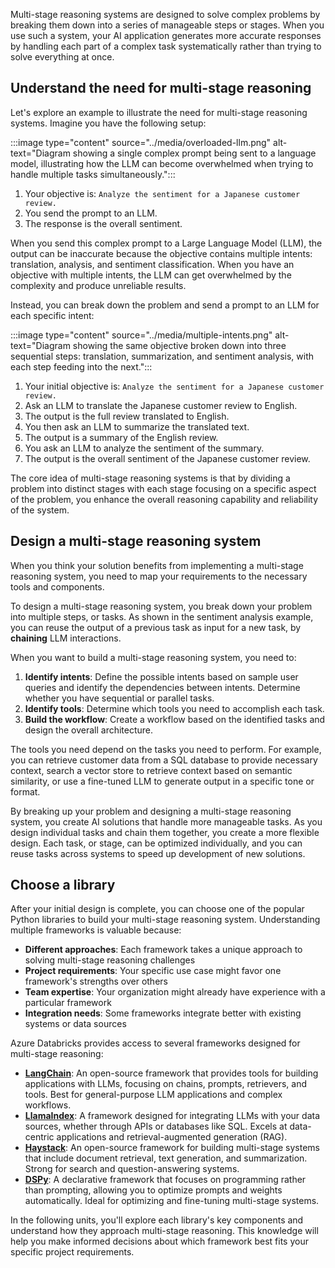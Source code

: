 Multi-stage reasoning systems are designed to solve complex problems by breaking them down into a series of manageable steps or stages. When you use such a system, your AI application generates more accurate responses by handling each part of a complex task systematically rather than trying to solve everything at once.

## Understand the need for multi-stage reasoning

Let's explore an example to illustrate the need for multi-stage reasoning systems. Imagine you have the following setup:

:::image type="content" source="../media/overloaded-llm.png" alt-text="Diagram showing a single complex prompt being sent to a language model, illustrating how the LLM can become overwhelmed when trying to handle multiple tasks simultaneously.":::

1. Your objective is: `Analyze the sentiment for a Japanese customer review.`
1. You send the prompt to an LLM.
1. The response is the overall sentiment.

When you send this complex prompt to a Large Language Model (LLM), the output can be inaccurate because the objective contains multiple intents: translation, analysis, and sentiment classification. When you have an objective with multiple intents, the LLM can get overwhelmed by the complexity and produce unreliable results.

Instead, you can break down the problem and send a prompt to an LLM for each specific intent:

:::image type="content" source="../media/multiple-intents.png" alt-text="Diagram showing the same objective broken down into three sequential steps: translation, summarization, and sentiment analysis, with each step feeding into the next.":::

1. Your initial objective is: `Analyze the sentiment for a Japanese customer review.`
2. Ask an LLM to translate the Japanese customer review to English.
3. The output is the full review translated to English.
4. You then ask an LLM to summarize the translated text.
5. The output is a summary of the English review.
6. You ask an LLM to analyze the sentiment of the summary.
7. The output is the overall sentiment of the Japanese customer review.

The core idea of multi-stage reasoning systems is that by dividing a problem into distinct stages with each stage focusing on a specific aspect of the problem, you enhance the overall reasoning capability and reliability of the system.

## Design a multi-stage reasoning system

When you think your solution benefits from implementing a multi-stage reasoning system, you need to map your requirements to the necessary tools and components.

To design a multi-stage reasoning system, you break down your problem into multiple steps, or tasks. As shown in the sentiment analysis example, you can reuse the output of a previous task as input for a new task, by **chaining** LLM interactions.

When you want to build a multi-stage reasoning system, you need to:

1. **Identify intents**: Define the possible intents based on sample user queries and identify the dependencies between intents. Determine whether you have sequential or parallel tasks.
2. **Identify tools**: Determine which tools you need to accomplish each task.
3. **Build the workflow**: Create a workflow based on the identified tasks and design the overall architecture.

The tools you need depend on the tasks you need to perform. For example, you can retrieve customer data from a SQL database to provide necessary context, search a vector store to retrieve context based on semantic similarity, or use a fine-tuned LLM to generate output in a specific tone or format.

By breaking up your problem and designing a multi-stage reasoning system, you create AI solutions that handle more manageable tasks. As you design individual tasks and chain them together, you create a more flexible design. Each task, or stage, can be optimized individually, and you can reuse tasks across systems to speed up development of new solutions.

## Choose a library

After your initial design is complete, you can choose one of the popular Python libraries to build your multi-stage reasoning system. Understanding multiple frameworks is valuable because:

- **Different approaches**: Each framework takes a unique approach to solving multi-stage reasoning challenges
- **Project requirements**: Your specific use case might favor one framework's strengths over others
- **Team expertise**: Your organization might already have experience with a particular framework
- **Integration needs**: Some frameworks integrate better with existing systems or data sources

Azure Databricks provides access to several frameworks designed for multi-stage reasoning:

- **[LangChain](https://python.langchain.com/v0.2/docs/introduction/)**: An open-source framework that provides tools for building applications with LLMs, focusing on chains, prompts, retrievers, and tools. Best for general-purpose LLM applications and complex workflows.
- **[LlamaIndex](https://docs.llamaindex.ai/en/stable/)**: A framework designed for integrating LLMs with your data sources, whether through APIs or databases like SQL. Excels at data-centric applications and retrieval-augmented generation (RAG).
- **[Haystack](https://docs.haystack.deepset.ai/docs/intro)**: An open-source framework for building multi-stage systems that include document retrieval, text generation, and summarization. Strong for search and question-answering systems.
- **[DSPy](https://dspy.ai/)**: A declarative framework that focuses on programming rather than prompting, allowing you to optimize prompts and weights automatically. Ideal for optimizing and fine-tuning multi-stage systems.

In the following units, you'll explore each library's key components and understand how they approach multi-stage reasoning. This knowledge will help you make informed decisions about which framework best fits your specific project requirements.
